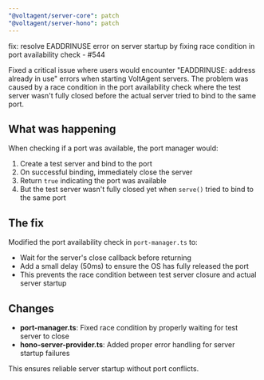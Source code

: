 ```yaml
---
"@voltagent/server-core": patch
"@voltagent/server-hono": patch
---
```


fix: resolve EADDRINUSE error on server startup by fixing race condition in port availability check - #544

Fixed a critical issue where users would encounter "EADDRINUSE: address already in use" errors when starting VoltAgent servers. The problem was caused by a race condition in the port availability check where the test server wasn't fully closed before the actual server tried to bind to the same port.

## What was happening

When checking if a port was available, the port manager would:

1. Create a test server and bind to the port
2. On successful binding, immediately close the server
3. Return `true` indicating the port was available
4. But the test server wasn't fully closed yet when `serve()` tried to bind to the same port

## The fix

Modified the port availability check in `port-manager.ts` to:

- Wait for the server's close callback before returning
- Add a small delay (50ms) to ensure the OS has fully released the port
- This prevents the race condition between test server closure and actual server startup

## Changes

- **port-manager.ts**: Fixed race condition by properly waiting for test server to close
- **hono-server-provider.ts**: Added proper error handling for server startup failures

This ensures reliable server startup without port conflicts.
